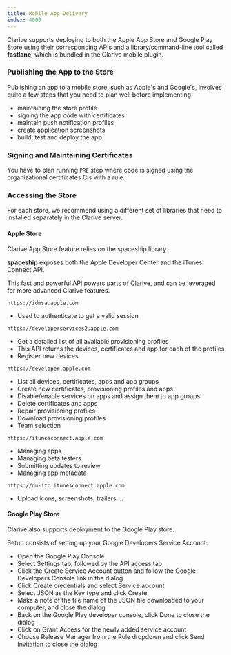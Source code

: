 ```yaml
---
title: Mobile App Delivery
index: 4000
---
```


Clarive supports deploying to both
the Apple App Store and Google Play Store using their corresponding
APIs and a library/command-line tool called **fastlane**, which
is bundled in the Clarive mobile plugin.

### Publishing the App to the Store

Publishing an app to a mobile store, such as Apple's and Google's, involves quite a few steps
that you need to plan well before implementing.

- maintaining the store profile
- signing the app code with certificates
- maintain push notification profiles
- create application screenshots
- build, test and deploy the app

### Signing and Maintaining Certificates

You have to plan running `PRE` step where
code is signed using the organizational
certificates CIs with a rule.

### Accessing the Store

For each store, we recommend using a different set
of libraries that need to installed separately in the Clarive
server.

#### Apple Store

Clarive App Store feature relies on the spaceship library.

**spaceship** exposes both the Apple Developer Center and the iTunes Connect API.

This fast and powerful API powers parts of Clarive, and can be leveraged for
more advanced Clarive features.

`https://idmsa.apple.com`

- Used to authenticate to get a valid session

`https://developerservices2.apple.com`

- Get a detailed list of all available provisioning profiles
- This API returns the devices, certificates and app for each of the profiles
- Register new devices

`https://developer.apple.com`

- List all devices, certificates, apps and app groups
- Create new certificates, provisioning profiles and apps
- Disable/enable services on apps and assign them to app groups
- Delete certificates and apps
- Repair provisioning profiles
- Download provisioning profiles
- Team selection

`https://itunesconnect.apple.com`

- Managing apps
- Managing beta testers
- Submitting updates to review
- Managing app metadata

`https://du-itc.itunesconnect.apple.com`

- Upload icons, screenshots, trailers ...

#### Google Play Store

Clarive also supports deployment to the Google Play store.

Setup consists of setting up your Google Developers Service Account:

- Open the Google Play Console
- Select Settings tab, followed by the API access tab
- Click the Create Service Account button and follow the Google Developers
  Console link in the dialog
- Click Create credentials and select Service account
- Select JSON as the Key type and click Create
- Make a note of the file name of the JSON file downloaded to your computer,
  and close the dialog
- Back on the Google Play developer console, click Done to close the dialog
- Click on Grant Access for the newly added service account
- Choose Release Manager from the Role dropdown and click Send Invitation to
  close the dialog


